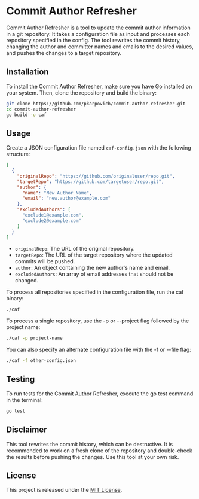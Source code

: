 # Commit Author Refresher

Commit Author Refresher is a tool to update the commit author information in a git repository. It takes a configuration file as input and processes each repository specified in the config. The tool rewrites the commit history, changing the author and committer names and emails to the desired values, and pushes the changes to a target repository.

## Installation

To install the Commit Author Refresher, make sure you have [Go](https://golang.org/dl/) installed on your system. Then, clone the repository and build the binary:

```bash
git clone https://github.com/pkarpovich/commit-author-refresher.git
cd commit-author-refresher
go build -o caf
```


## Usage

Create a JSON configuration file named `caf-config.json` with the following structure:

```json
[
  {
    "originalRepo": "https://github.com/originaluser/repo.git",
    "targetRepo": "https://github.com/targetuser/repo.git",
    "author": {
      "name": "New Author Name",
      "email": "new.author@example.com"
    },
    "excludedAuthors": [
      "exclude1@example.com",
      "exclude2@example.com"
    ]
  }
]
```
- `originalRepo`: The URL of the original repository.
- `targetRepo`: The URL of the target repository where the updated commits will be pushed. 
- `author`: An object containing the new author's name and email. 
- `excludedAuthors`: An array of email addresses that should not be changed.

To process all repositories specified in the configuration file, run the caf binary:

```bash
./caf
```

To process a single repository, use the -p or --project flag followed by the project name:

```bash
./caf -p project-name
```

You can also specify an alternate configuration file with the -f or --file flag:

```bash
./caf -f other-config.json
```

## Testing
To run tests for the Commit Author Refresher, execute the go test command in the terminal:
```bash
go test
```

## Disclaimer
This tool rewrites the commit history, which can be destructive. It is recommended to work on a fresh clone of the repository and double-check the results before pushing the changes. Use this tool at your own risk.

## License
This project is released under the [MIT License](LICENSE).
